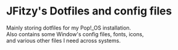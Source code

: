# JFitzy's Dotfiles and config files

Mainly storing dotfiles for my Pop!_OS installation.  
Also contains some Window's config files, fonts, icons,  
and various other files I need across systems.

